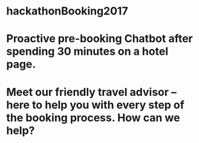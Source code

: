 # hackathonBooking2017
# Proactive pre-booking Chatbot after spending 30 minutes on a hotel page.
# Meet our friendly travel advisor – here to help you with every step of the booking process. How can we help?
